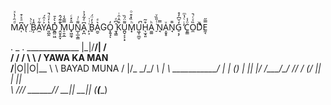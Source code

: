 


 Mͩ̑͑̔ͯA̩͆ͣͯ͒Y̖ ̤ͯͨ̀B͕̑̾A̼͋ͮY͐͗̑́A͈̪̭̔̒ͦ̚Ḏ̻̤͖̽̀͐̄ ̭̤̥̭̞͛͊͊́̂M̠̯̩̲̿͂̾Ũ̟͖̼̘͛̽ͨN̲͎̲͕̳͌ͨ͑A̟̪͆ͤ͋̉͐ ̙͕ͬͥ̇Ḇ̉̒̈́A̼̮͛ͤGO̞͍̘̓ͅ ̱̘͇ͯ͆ͤK͒̂̇̑ͥU̪̬͔͕͙͌̈́̏M͓ͪ̏̽͒ͦU͖͎̤̲̮̓̚H̖̫̘͈͒͂A̼͚ͪ ̠̇ͭ̎̏ͮN̘̿A͎̬̥ͮÑ̘̄G̠͔̗̒̆͆̓̊ ̓ͥͨ̔ͫC͈͇ͦ̾Ȍ̼ͯͨ̚D͛ͨ̆E̼͔̿̋

   .    _  .     _____________
   |\_|/__/|    /             \
  / / \/ \  \  /  YAWA KA MAN  \
 /__|O||O|__ \ \   BAYAD MUNA  /
|/_ \_/\_/ _\ | \  ___________/
| | (____) | ||  |/
\/\___/\__/  // _/
(_/         ||
 |          ||\
  \        //_/ 
   \______//
  __|| __||
 (____(____)
                                                                                                                                                                                                                                                                 
                                                                                                                                                                                                                                                                 
                                                                                                                                                                                                                                                                 
